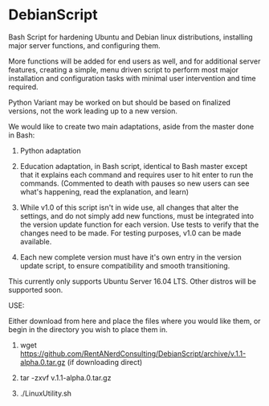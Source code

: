 # DebianScript
Bash Script for hardening Ubuntu and Debian linux distributions, installing major server functions, and configuring them.

More functions will be added for end users as well, and for additional server features, creating a simple,
menu driven script to perform most major installation and configuration tasks with minimal user intervention and time required.

Python Variant may be worked on but should be based on finalized versions, not the work leading up to a new version.

We would like to create two main adaptations, aside from the master done in Bash:

1) Python adaptation

2) Education adaptation, in Bash script, identical to  Bash master except that it explains each command and requires user 
   to hit enter to run the commands. (Commented to death with pauses so new users can see what's happening, read the 
   explanation, and learn)

3) While v1.0 of this script isn't in wide use, all changes that alter the settings, and do not simply add new functions, must be integrated into the version update function for each version. Use tests to verify that the changes need to be made. For testing purposes, v1.0 can be made available.

4) Each new complete version must have it's own entry in the version update script, to ensure compatibility and smooth transitioning.


This currently only supports Ubuntu Server 16.04 LTS. Other distros will be supported soon.

USE:

Either download from here and place the files where you would like them, or begin in the directory you wish to place them in.

1) wget https://github.com/RentANerdConsulting/DebianScript/archive/v.1.1-alpha.0.tar.gz (if downloading direct)

2) tar -zxvf v.1.1-alpha.0.tar.gz

3) ./LinuxUtility.sh
